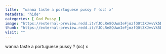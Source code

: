 ```yaml
---
title:  "wanna taste a portuguese pussy ? (oc) x"
metadate: "hide"
categories: [ God Pussy ]
image: "https://external-preview.redd.it/fJOLRe8QUwmIeFjnzfQ0t3XJvvVk5DPyV2KE51LfkQM.jpg?auto=webp&s=b094c8a850fde52a6998c2279601e359e35ec393"
thumb: "https://external-preview.redd.it/fJOLRe8QUwmIeFjnzfQ0t3XJvvVk5DPyV2KE51LfkQM.jpg?width=1080&crop=smart&auto=webp&s=629346eb975e651f06bc848930eb51575097ffe3"
visit: ""
---
```

wanna taste a portuguese pussy ? (oc) x
